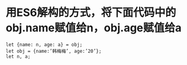 # 用ES6解构的方式，将下面代码中的obj.name赋值给n，obj.age赋值给a

```
let {name: n, age: a} = obj; 
let obj = {name:’韩梅梅’, age:’20’};
let n, a;
```